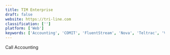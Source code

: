 ```yaml
---
title: TIM Enterprise
draft: false 
website: https://tri-line.com
classification: ['']
platform: ['Web']
keywords: ['Accounting', 'COMIT', 'FluentStream', 'Nova', 'Teltrac', 'VeraSMART', 'callGuard', 'inCharge']
---
```

Call Accounting